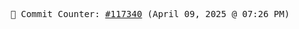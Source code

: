 <p align="center">
    <samp>
        📮 Commit Counter: <a href="https://github.com/Javascript-void0/Javascript-void0/commits/main">#117340</a> (April 09, 2025 @ 07:26 PM)
    </samp>
</p>